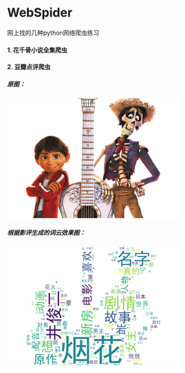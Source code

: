 # WebSpider
网上找的几种python网络爬虫练习

#### 1. 花千骨小说全集爬虫
#### 2. 豆瓣点评爬虫

##### 原图：
![词云效果图](https://github.com/lintianlin/WebSpider/blob/master/ee.jpg "原图")

##### 根据影评生成的词云效果图：
![词云效果图](https://github.com/lintianlin/WebSpider/blob/master/wordclouddouban.png "根据影评生成的词云效果图")
